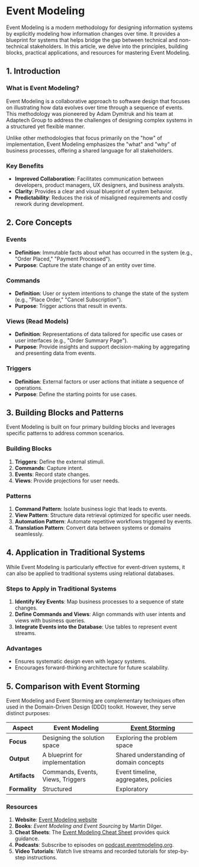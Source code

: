 # Event Modeling

Event Modeling is a modern methodology for designing information systems by explicitly modeling how information changes over time. It provides a blueprint for systems that helps bridge the gap between technical and non-technical stakeholders. In this article, we delve into the principles, building blocks, practical applications, and resources for mastering Event Modeling.

## **1. Introduction**

### What is Event Modeling?

Event Modeling is a collaborative approach to software design that focuses on illustrating how data evolves over time through a sequence of events. This methodology was pioneered by Adam Dymitruk and his team at Adaptech Group to address the challenges of designing complex systems in a structured yet flexible manner.

Unlike other methodologies that focus primarily on the "how" of implementation, Event Modeling emphasizes the "what" and "why" of business processes, offering a shared language for all stakeholders.

### Key Benefits

- **Improved Collaboration**: Facilitates communication between developers, product managers, UX designers, and business analysts.
- **Clarity**: Provides a clear and visual blueprint of system behavior.
- **Predictability**: Reduces the risk of misaligned requirements and costly rework during development.

## **2. Core Concepts**

### Events

- **Definition**: Immutable facts about what has occurred in the system (e.g., "Order Placed," "Payment Processed").
- **Purpose**: Capture the state change of an entity over time.

### Commands

- **Definition**: User or system intentions to change the state of the system (e.g., "Place Order," "Cancel Subscription").
- **Purpose**: Trigger actions that result in events.

### Views (Read Models)

- **Definition**: Representations of data tailored for specific use cases or user interfaces (e.g., "Order Summary Page").
- **Purpose**: Provide insights and support decision-making by aggregating and presenting data from events.

### Triggers

- **Definition**: External factors or user actions that initiate a sequence of operations.
- **Purpose**: Define the starting points for use cases.

## **3. Building Blocks and Patterns**

Event Modeling is built on four primary building blocks and leverages specific patterns to address common scenarios.

### Building Blocks

1. **Triggers**: Define the external stimuli.
2. **Commands**: Capture intent.
3. **Events**: Record state changes.
4. **Views**: Provide projections for user needs.

### Patterns

1. **Command Pattern**: Isolate business logic that leads to events.
2. **View Pattern**: Structure data retrieval optimized for specific user needs.
3. **Automation Pattern**: Automate repetitive workflows triggered by events.
4. **Translation Pattern**: Convert data between systems or domains seamlessly.

## **4. Application in Traditional Systems**

While Event Modeling is particularly effective for event-driven systems, it can also be applied to traditional systems using relational databases.

### Steps to Apply in Traditional Systems

1. **Identify Key Events**: Map business processes to a sequence of state changes.
2. **Define Commands and Views**: Align commands with user intents and views with business queries.
3. **Integrate Events into the Database**: Use tables to represent event streams.

### Advantages

- Ensures systematic design even with legacy systems.
- Encourages forward-thinking architecture for future scalability.

## **5. Comparison with Event Storming**

Event Modeling and Event Storming are complementary techniques often used in the Domain-Driven Design (DDD) toolkit. However, they serve distinct purposes:

| **Aspect**    | **Event Modeling**                | **[Event Storming](eventstorming.md)**  |
| ------------- | --------------------------------- | --------------------------------------- |
| **Focus**     | Designing the solution space      | Exploring the problem space             |
| **Output**    | A blueprint for implementation    | Shared understanding of domain concepts |
| **Artifacts** | Commands, Events, Views, Triggers | Event timeline, aggregates, policies    |
| **Formality** | Structured                        | Exploratory                             |

### Resources

1. **Website**: [Event Modeling website](https://eventmodeling.org)
2. **Books**: *Event Modeling and Event Sourcing* by Martin Dilger.
3. **Cheat Sheets**: The [Event Modeling Cheat Sheet](https://eventmodeling.org/posts/event-modeling-cheatsheet) provides quick guidance.
4. **Podcasts**: Subscribe to episodes on [podcast.eventmodeling.org](https://podcast.eventmodeling.org).
5. **Video Tutorials**: Watch live streams and recorded tutorials for step-by-step instructions.
